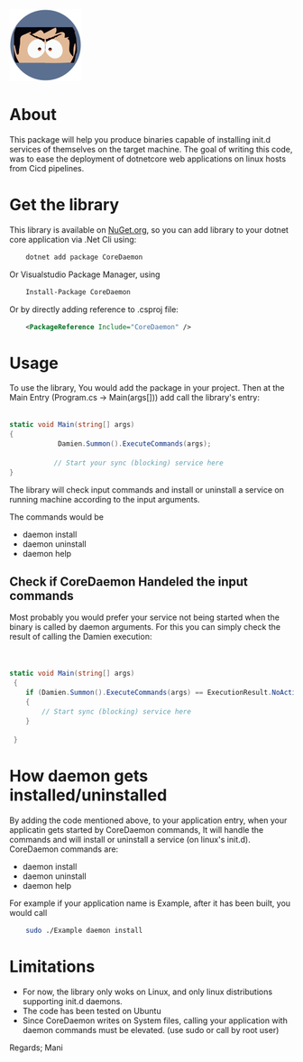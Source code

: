 
![icon](CoreDaemon/graphics/damien.png)

About
==============

This package will help you produce binaries capable of installing init.d services of themselves on the target machine. The goal of writing this code, was to ease the deployment of dotnetcore web applications on linux hosts from Cicd pipelines. 



Get the library
===============

This library is available on [NuGet.org](https://www.nuget.org/packages/CoreDaemon/), so you can add library to your dotnet core application via .Net Cli using:

```bash 
	dotnet add package CoreDaemon 

```

Or Visualstudio Package Manager, using 

```bash 
	Install-Package CoreDaemon 

```
Or by directly adding reference to .csproj file:

```xml
	<PackageReference Include="CoreDaemon" />

```

Usage
======

To use the library, You would add the package in your project. Then at the Main Entry (Program.cs -> Main(args[])) add call the library's entry:


```c#

static void Main(string[] args)
{
            Damien.Summon().ExecuteCommands(args);

           // Start your sync (blocking) service here
} 
```

The library will check input commands and install or uninstall a service on running machine according to the input arguments.  

The commands would be

 * daemon install
 * daemon uninstall
 * daemon help

Check if CoreDaemon Handeled the input commands
-------------------------

Most probably you would prefer your service not being started when the binary is called by daemon arguments. For this you can simply check the result of calling the Damien execution:

```c#


static void Main(string[] args)
 {
	if (Damien.Summon().ExecuteCommands(args) == ExecutionResult.NoActionTaken)
	{
	    // Start sync (blocking) service here 
	}

 } 
```

How daemon gets installed/uninstalled
==============


By adding the code mentioned above, to your application entry, when your applicatin gets started by CoreDaemon commands, It will handle the commands
 and will install or uninstall a service (on linux's init.d). CoreDaemon commands are: 

 * daemon install
 * daemon uninstall
 * daemon help

For example if your application name is Example, after it has been built, you would call 

```bash
	sudo ./Example daemon install
```

Limitations
============

 * For now, the library only woks on Linux, and only linux distributions supporting init.d daemons.
 * The code has been tested on Ubuntu
 * Since CoreDaemon writes on System files, calling your application with daemon commands must be elevated. (use sudo or call by root user)


Regards;
Mani
